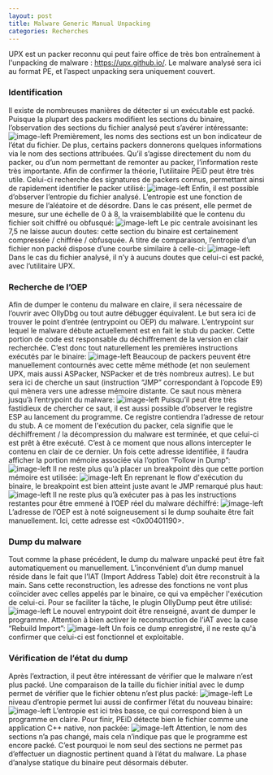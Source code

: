 ```yaml
---
layout: post
title: Malware Generic Manual Unpacking
categories: Recherches
---
```


UPX est un packer reconnu qui peut faire office de très bon entraînement à l'unpacking de malware : https://upx.github.io/. Le malware analysé sera ici au format PE, et l’aspect unpacking sera uniquement couvert.
### Identification
Il existe de nombreuses manières de détecter si un exécutable est packé.
Puisque la plupart des packers modifient les sections du binaire, l’observation des sections du fichier analysé peut s’avérer intéressante:
![image-left](/img/PMA/unpack/UPX/A.PNG)
Premièrement, les noms des sections est un bon indicateur de l’état du fichier. De plus, certains packers donnerons quelques informations via le nom des sections attribuées. Qu’il s’agisse directement du nom du packer, ou d’un nom permettant de remonter au packer, l’information reste très importante.
Afin de confirmer la théorie, l’utilitaire PEiD peut être très utile. Celui-ci recherche des signatures de packers connus, permettant ainsi de rapidement identifier le packer utilisé:
![image-left](/img/PMA/unpack/UPX/B.PNG)
Enfin, il est possible d’observer l’entropie du fichier analysé. L’entropie est une fonction de mesure de l’aléatoire et de désordre. Dans le cas présent, elle permet de mesure, sur une échelle de 0 à 8, la vraisemblabilité que le contenu du fichier soit chiffré ou obfusqué:
![image-left](/img/PMA/unpack/UPX/C.PNG)
Le pic centrale avoisinant les 7,5 ne laisse aucun doutes: cette section du binaire est certainement compressée / chiffrée / obfusquée. A titre de comparaison, l’entropie d’un fichier non packé dispose d’une courbe similaire à celle-ci:
![image-left](/img/PMA/unpack/UPX/D.PNG)
Dans le cas du fichier analysé, il n’y à aucuns doutes que celui-ci est packé, avec l’utilitaire UPX.

### Recherche de l’OEP
Afin de dumper le contenu du malware en claire, il sera nécessaire de l’ouvrir avec OllyDbg ou tout autre débugger équivalent.
Le but sera ici de trouver le point d’entrée (entrypoint ou OEP) du malware. L’entrypoint sur lequel le malware débute actuellement est en fait le stub du packer. Cette portion de code est responsable du déchiffrement de la version en clair recherchée. C’est donc tout naturellement les premières instructions exécutés par le binaire:
![image-left](/img/PMA/unpack/UPX/E.PNG)
Beaucoup de packers peuvent être manuellement contournés avec cette même méthode (et non seulement UPX, mais aussi ASPacker, NSPacker et de très nombreux autres). Le but sera ici de cherche un saut (instruction “JMP” correspondant à l’opcode E9) qui mènera vers une adresse mémoire distante. Ce saut nous mènera jusqu’à l’entrypoint du malware:
![image-left](/img/PMA/unpack/UPX/F.PNG)
Puisqu’il peut être très fastidieux de chercher ce saut, il est aussi possible d’observer le registre ESP au lancement du programme. Ce registre contiendra l’adresse de retour du stub. A ce moment de l'exécution du packer, cela signifie que le déchiffrement / la décompression du malware est terminée, et que celui-ci est prêt à être exécuté. C’est à ce moment que nous allons intercepter le contenu en clair de ce dernier.
Un fois cette adresse identifiée, il faudra afficher la portion mémoire associée via l’option “Follow in Dump”:
![image-left](/img/PMA/unpack/UPX/G.PNG)
Il ne reste plus qu'à placer un breakpoint dès que cette portion mémoire est utilisée:
![image-left](/img/PMA/unpack/UPX/H.PNG)
En reprenant le flow d'exécution du binaire, le breakpoint est bien atteint juste avant le JMP remarqué plus haut:
![image-left](/img/PMA/unpack/UPX/I.PNG)
Il ne reste plus qu’à exécuter pas à pas les instructions restantes pour être emmené à l’OEP réel du malware déchiffré:
![image-left](/img/PMA/unpack/UPX/J.PNG)
L’adresse de l’OEP est à noté soigneusement si le dump souhaite être fait manuellement. Ici, cette adresse est <0x00401190>.

### Dump du malware
Tout comme la phase précédent, le dump du malware unpacké peut être fait automatiquement ou manuellement. L’inconvénient d’un dump manuel réside dans le fait que l’IAT (Import Address Table) doit être reconstruit à la main. Sans cette reconstruction, les adresse des fonctions ne vont plus coïncider avec celles appelés par le binaire, ce qui va empêcher l'exécution de celui-ci.
Pour se faciliter la tâche, le plugin OllyDump peut être utilisé:
![image-left](/img/PMA/unpack/UPX/K.PNG)
Le nouvel entrypoint doit être renseigné, avant de dumper le programme. Attention à bien activer le reconstruction de l’iAT avec la case “Rebuild Import”:
![image-left](/img/PMA/unpack/UPX/L.PNG)
Un fois ce dump enregistré, il ne reste qu'à confirmer que celui-ci est fonctionnel et exploitable.

### Vérification de l’état du dump
Après l’extraction, il peut être intéressant de vérifier que le malware n’est plus packé. Une comparaison de la taille du fichier initial avec le dump permet de vérifier que le fichier obtenu n’est plus packé:
![image-left](/img/PMA/unpack/UPX/M.PNG)
Le niveau d’entropie permet lui aussi de confirmer l’état du nouveau binaire:
![image-left](/img/PMA/unpack/UPX/N.PNG)
L’entropie est ici très basse, ce qui correspond bien à un programme en claire.
Pour finir, PEiD détecte bien le fichier comme une application C++ native, non packée:
![image-left](/img/PMA/unpack/UPX/O.PNG)
Attention, le nom des sections n’a pas changé, mais cela n’indique pas que le programme est encore packé. C’est pourquoi le nom seul des sections ne permet pas d’effectuer un diagnostic pertinent quand à l’état du malware.
La phase d’analyse statique du binaire peut désormais débuter.

